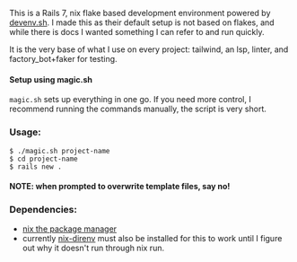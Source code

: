 This is a Rails 7, nix flake based development environment powered by [devenv.sh](https://devenv.sh/). I made this as their default setup is not based on flakes, and while there is docs I wanted something I can refer to and run quickly.

It is the very base of what I use on every project: tailwind, an lsp, linter, and factory_bot+faker for testing.

#### Setup using magic.sh

`magic.sh` sets up everything in one go. If you need more control, I recommend running the commands manually, the script is very short.

### Usage:
```
$ ./magic.sh project-name  
$ cd project-name
$ rails new . 
```  

#### NOTE: when prompted to overwrite template files, say no!

### Dependencies:
  - [nix the package manager](https://determinate.systems/posts/determinate-nix-installer)
  - currently [nix-direnv](https://github.com/nix-community/nix-direnv) must also be installed for this to work
    until I figure out why it doesn't run through nix run. 

